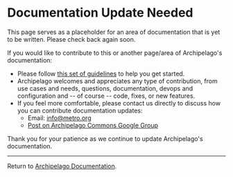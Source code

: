 # Documentation Update Needed

This page serves as a placeholder for an area of documentation that is yet to be written. Please check back again soon.

If you would like to contribute to this or another page/area of Archipelago's documentation:
- Please follow [this set of guidelines](docs/giveortake.md) to help you get started.
- Archipelago welcomes and appreciates any type of contribution, from use cases and needs, questions, documentation, devops and configuration and -- of course -- code, fixes, or new features.
- If you feel more comfortable, please contact us directly to discuss how you can contribute documentation updates:
  - Email: info@metro.org
  - [Post on Archipelago Commons Google Group](https://groups.google.com/forum/#!forum/archipelago-commons )

Thank you for your patience as we continue to update Archipelago's documentation.

---

Return to [Archipelago Documentation](../README.md).
